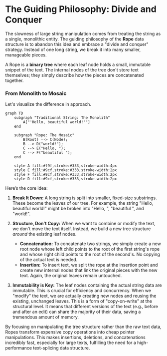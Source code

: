 # The Guiding Philosophy: Divide and Conquer

The slowness of large string manipulation comes from treating the string as a single, monolithic entity. The guiding philosophy of the **Rope** data structure is to abandon this idea and embrace a "divide and conquer" strategy. Instead of one long string, we break it into many smaller, manageable pieces.

A Rope is a **binary tree** where each leaf node holds a small, immutable snippet of the text. The internal nodes of the tree don't store text themselves; they simply describe how the pieces are concatenated together.

### From Monolith to Mosaic

Let's visualize the difference in approach.

```mermaid
graph TD
    subgraph "Traditional String: The Monolith"
        A["'Hello, beautiful world!'"]
    end

    subgraph "Rope: The Mosaic"
        B(Root) --> C(Node);
        B --> D("world!");
        C --> E("Hello, ");
        C --> F("beautiful ");
    end

    style A fill:#f9f,stroke:#333,stroke-width:4px
    style E fill:#9cf,stroke:#333,stroke-width:2px
    style F fill:#9cf,stroke:#333,stroke-width:2px
    style D fill:#9cf,stroke:#333,stroke-width:2px
```

Here’s the core idea:

1.  **Break It Down:** A long string is split into smaller, fixed-size substrings. These become the leaves of our tree. For example, the string "Hello, beautiful world!" might be broken into "Hello, ", "beautiful ", and "world!".

2.  **Structure, Don't Copy:** When we want to combine or modify the text, we don't move the text itself. Instead, we build a new tree structure *around* the existing leaf nodes.
    *   **Concatenation:** To concatenate two strings, we simply create a new root node whose left child points to the root of the first string's rope and whose right child points to the root of the second's. No copying of the actual text is needed.
    *   **Insertion:** To insert text, we split the rope at the insertion point and create new internal nodes that link the original pieces with the new text. Again, the original leaves remain untouched.

3.  **Immutability is Key:** The leaf nodes containing the actual string data are immutable. This is crucial for efficiency and concurrency. When we "modify" the text, we are actually creating new nodes and reusing the existing, unchanged leaves. This is a form of "copy-on-write" at the structural level. It means that different versions of the text (e.g., before and after an edit) can share the majority of their data, saving a tremendous amount of memory.

By focusing on manipulating the tree structure rather than the raw text data, Ropes transform expensive copy operations into cheap pointer manipulations. This makes insertions, deletions, and concatenations incredibly fast, especially for large texts, fulfilling the need for a high-performance text-splicing data structure.